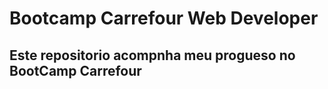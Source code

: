 # Bootcamp Carrefour Web Developer

## Este repositorio acompnha meu progueso no BootCamp Carrefour
